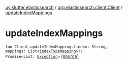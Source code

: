 [uy.klutter.elasticsearch](../index.md) / [org.elasticsearch.client.Client](index.md) / [updateIndexMappings](.)


# updateIndexMappings
<code>fun Client.updateIndexMappings(index: String, mappings: List<[IndexTypeMapping](../-index-type-mapping/index.md)>): Promise<List<Boolean>, [Exception](http://docs.oracle.com/javase/6/docs/api/java/lang/Exception.html)></code> [(source)](https://github.com/kohesive/klutter/blob/master/elasticsearch-jdk7/src/main/kotlin/uy/klutter/elasticsearch/Client.kt#L147)<br/>


